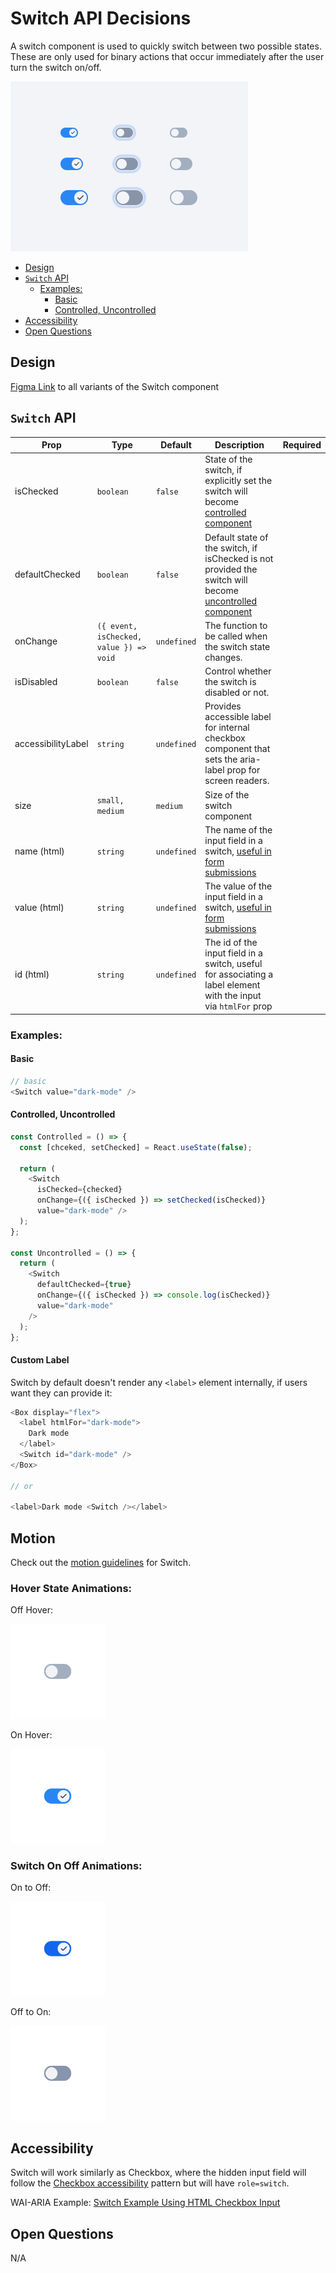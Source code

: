 # Switch API Decisions <!-- omit in toc -->

A switch component is used to quickly switch between two possible states. These are only used for binary actions that occur immediately after the user turn the switch on/off.

<img src="./switch-thumbnail.png" width="380" alt="" />

- [Design](#design)
- [`Switch` API](#switch-api)
  - [Examples:](#examples)
    - [Basic](#basic)
    - [Controlled, Uncontrolled](#controlled-uncontrolled)
- [Accessibility](#accessibility)
- [Open Questions](#open-questions)

## Design

[Figma Link](https://www.figma.com/file/jubmQL9Z8V7881ayUD95ps/Blade---Payment-Light?node-id=31366-831710&t=qzTLJeIDluL4Ps23-0) to all variants of the Switch component


## `Switch` API

| Prop       | Type              | Default     | Description                 | Required |
| ---------- | ----------------- | ----------- | --------------------------- | -------- |
| isChecked | `boolean` | `false` | State of the switch, if explicitly set the switch will become [controlled component](https://reactjs.org/docs/forms.html#controlled-components) |        |
| defaultChecked | `boolean` | `false` | Default state of the switch, if isChecked is not provided the switch will become [uncontrolled component](https://reactjs.org/docs/uncontrolled-components.html) |        |
| onChange | `({ event, isChecked, value }) => void` | `undefined` | The function to be called when the switch state changes. |        |
| isDisabled | `boolean` | `false` | Control whether the switch is disabled or not. |        |
| accessibilityLabel | `string` | `undefined` | Provides accessible label for internal checkbox component that sets the aria-label prop for screen readers. |        |
| size | `small, medium` | `medium` | Size of the switch component |        |
| name (html) | `string` | `undefined` | The name of the input field in a switch, [useful in form submissions](https://developer.mozilla.org/en-US/docs/Web/HTML/Element/input#name) |        |
| value (html) | `string` | `undefined` | The value of the input field in a switch, [useful in form submissions](https://developer.mozilla.org/en-US/docs/Web/HTML/Element/input/checkbox#value) |        |
| id (html) | `string` | `undefined` | The id of the input field in a switch, useful for associating a label element with the input via `htmlFor` prop |        |

### Examples:

#### Basic

```js
// basic
<Switch value="dark-mode" />
```

#### Controlled, Uncontrolled

```js
const Controlled = () => {
  const [chceked, setChecked] = React.useState(false);

  return (
    <Switch 
      isChecked={checked} 
      onChange={({ isChecked }) => setChecked(isChecked)} 
      value="dark-mode" />
  );
};

const Uncontrolled = () => {
  return (
    <Switch 
      defaultChecked={true} 
      onChange={({ isChecked }) => console.log(isChecked)} 
      value="dark-mode" 
    />
  );
};
```

#### Custom Label

Switch by default doesn't render any `<label>` element internally, if users want they can provide it: 

```js
<Box display="flex">
  <label htmlFor="dark-mode">
    Dark mode
  </label>
  <Switch id="dark-mode" />
</Box>

// or

<label>Dark mode <Switch /></label>
```

## Motion

Check out the [motion guidelines](https://www.figma.com/file/jubmQL9Z8V7881ayUD95ps/Blade---Payment-Light?type=design&node-id=32964-635518&t=o6i2iy1dc6Xqv3aP-0) for Switch. 


### Hover State Animations:

Off Hover: 

<img alt="Off Hover Animation" src="./motion/off-hover-state.gif" width="30%"/>

On Hover: 

<img alt="On Hover Animation" src="./motion/on-hover-state.gif" width="30%" />


### Switch On Off Animations:


On to Off: 

<img alt="On to Off Animation" src="./motion/on-to-off.gif" width="30%" />

Off to On: 

<img alt="Off to On Animation" src="./motion/off-to-on.gif" width="30%" />

## Accessibility

Switch will work similarly as Checkbox, where the hidden input field will follow the [Checkbox accessibility](https://www.w3.org/WAI/ARIA/apg/patterns/switch/) pattern but will have `role=switch`.

WAI-ARIA Example: [Switch Example Using HTML Checkbox Input](https://www.w3.org/WAI/ARIA/apg/patterns/switch/examples/switch-checkbox/)


## Open Questions

N/A

